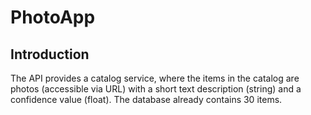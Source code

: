 # PhotoApp

## Introduction

The API provides a catalog service, where the items in the catalog are photos
(accessible via URL) with a short text description (string) and a confidence value
(float). The database already contains 30 items.
